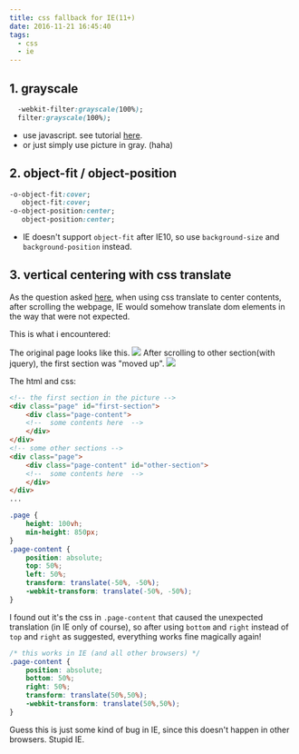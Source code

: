 ```yaml
---
title: css fallback for IE(11+)
date: 2016-11-21 16:45:40
tags:
  - css
  - ie
---
```


## 1. grayscale
  ```css
    -webkit-filter:grayscale(100%);
    filter:grayscale(100%);
   ```
  - use javascript. see tutorial [here](http://www.majas-lapu-izstrade.lv/useful/cross-browser-grayscale-image-example-using-css3-js).
  - or just simply use picture in gray. (haha)

## 2. object-fit / object-position
```css
-o-object-fit:cover;
   object-fit:cover;
-o-object-position:center;
   object-position:center;
```
  - IE doesn't support `object-fit` after IE10, 
  so use `background-size` and `background-position` instead.

## 3. vertical centering with css translate
As the question asked [here](https://stackoverflow.com/questions/27990347/ie-showing-horizontal-scrollbar-after-dom-element-transformed/27990348#27990348),
when using css translate to center contents, 
after scrolling the webpage, IE would somehow translate dom elements in the way that were not expected.


This is what i encountered:

The original page looks like this.
![](https://i.imgur.com/Xk1cv6S.jpg)
After scrolling to other section(with jquery), the first section was "moved up".
![](https://i.imgur.com/980k1Fm.jpg)

The html and css:
```html
<!-- the first section in the picture -->
<div class="page" id="first-section">
    <div class="page-content">
    <!--  some contents here  -->
    </div>
</div>
<!-- some other sections -->
<div class="page">
    <div class="page-content" id="other-section">
    <!--  some contents here  -->
    </div>
</div>
...
```
```css
.page {
    height: 100vh;
    min-height: 850px;
}
.page-content {
    position: absolute;
    top: 50%; 
    left: 50%;
    transform: translate(-50%, -50%);
    -webkit-transform: translate(-50%, -50%);
}
```

I found out it's the css in `.page-content` that caused the unexpected translation (in IE only of course),
so after using `bottom` and `right` instead of `top` and `right` as suggested,
everything works fine magically again!

```css
/* this works in IE (and all other browsers) */
.page-content {
    position: absolute;
    bottom: 50%; 
    right: 50%;
    transform: translate(50%,50%);
    -webkit-transform: translate(50%,50%);
}
```
Guess this is just some kind of bug in IE, since this doesn't happen in other browsers. Stupid IE.